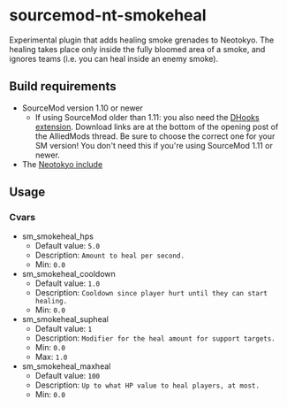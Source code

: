 # sourcemod-nt-smokeheal
Experimental plugin that adds healing smoke grenades to Neotokyo.
The healing takes place only inside the fully bloomed area of a smoke,
and ignores teams (i.e. you can heal inside an enemy smoke).

## Build requirements
* SourceMod version 1.10 or newer
  * If using SourceMod older than 1.11: you also need the [DHooks extension](https://forums.alliedmods.net/showpost.php?p=2588686).
Download links are at the bottom of the opening post of the AlliedMods thread.
Be sure to choose the correct one for your SM version! You don't need this if you're using SourceMod 1.11 or newer.
* The [Neotokyo include](https://github.com/softashell/sourcemod-nt-include/blob/master/scripting/include/neotokyo.inc)

## Usage
### Cvars
* sm_smokeheal_hps
  * Default value: `5.0`
  * Description: `Amount to heal per second.`
  * Min: `0.0`
* sm_smokeheal_cooldown
  * Default value: `1.0`
  * Description: `Cooldown since player hurt until they can start healing.`
  * Min: `0.0`
* sm_smokeheal_supheal
  * Default value: `1`
  * Description: `Modifier for the heal amount for support targets.`
  * Min: `0.0`
  * Max: `1.0`
* sm_smokeheal_maxheal
  * Default value: `100`
  * Description: `Up to what HP value to heal players, at most.`
  * Min: `0.0`


